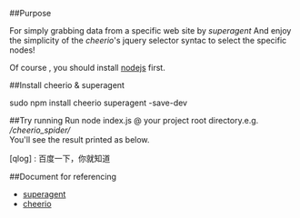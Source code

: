 ##Purpose

For simply grabbing data from a specific web site by *superagent*
And enjoy the simplicity of the *cheerio*'s jquery selector syntac to select the specific nodes!

Of course , you should install [nodejs](https://nodejs.org/download/) first.

##Install cheerio & superagent

sudo npm install cheerio superagent -save-dev

##Try running
Run node index.js @ your project root directory.e.g. */cheerio_spider/*  
You'll see the result printed as below.

[qlog] : 百度一下，你就知道


##Document for referencing
+ [superagent](http://visionmedia.github.io/superagent/)
+ [cheerio](https://npmjs.org/package/cheerio)